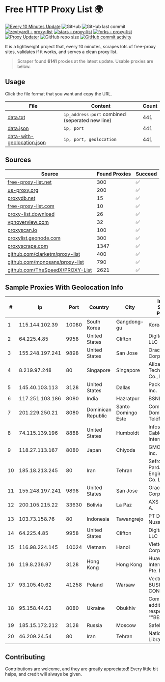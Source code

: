 
# Free HTTP Proxy List 🌍

[![Every 10 Minutes Update](https://github.com/mertguvencli/http-proxy-list/actions/workflows/main.yml/badge.svg?branch=main)](https://github.com/mertguvencli/http-proxy-list/actions/workflows/main.yml)
![GitHub](https://img.shields.io/github/license/mertguvencli/http-proxy-list)
![GitHub last commit](https://img.shields.io/github/last-commit/mertguvencli/http-proxy-list)
[![zevtyardt - proxy-list](https://img.shields.io/static/v1?label=zevtyardt&message=proxy-list&color=blue&logo=github)](https://github.com/zevtyardt/proxy-list "Go to GitHub repo")
[![stars - proxy-list](https://img.shields.io/github/stars/zevtyardt/proxy-list?style=social)](https://github.com/zevtyardt/proxy-list)
[![forks - proxy-list](https://img.shields.io/github/forks/zevtyardt/proxy-list?style=social)](https://github.com/zevtyardt/proxy-list)
[![Proxy Updater](https://github.com/zevtyardt/proxy-list/workflows/Proxy%20Updater/badge.svg)](https://github.com/zevtyardt/proxy-list/actions?query=workflow:"Proxy+Updater")
![GitHub repo size](https://img.shields.io/github/repo-size/zevtyardt/proxy-list)
[![GitHub commit activity](https://img.shields.io/github/commit-activity/m/zevtyardt/proxy-list?logo=commits)](https://github.com/zevtyardt/proxy-list/commits/main)

It is a lightweight project that, every 10 minutes, scrapes lots of free-proxy sites, validates if it works, and serves a clean proxy list.

> Scraper found **6141** proxies at the latest update. Usable proxies are below.

## Usage

Click the file format that you want and copy the URL.

|File|Content|Count|
|----|-------|-----|
|[data.txt](https://raw.githubusercontent.com/mertguvencli/http-proxy-list/main/proxy-list/data.txt)|`ip_address:port` combined (seperated new line)|441|
|[data.json](https://raw.githubusercontent.com/mertguvencli/http-proxy-list/main/proxy-list/data.json)|`ip, port`|441|
|[data-with-geolocation.json](https://raw.githubusercontent.com/mertguvencli/http-proxy-list/main/proxy-list/data-with-geolocation.json)|`ip, port, geolocation`|441|

## Sources

|Source|Found Proxies|Succeed|
|------|-------------|-------|
|[free-proxy-list.net](https://free-proxy-list.net)|300|✅|
|[us-proxy.org](https://www.us-proxy.org)|200|✅|
|[proxydb.net](http://proxydb.net)|15|✅|
|[free-proxy-list.com](https://free-proxy-list.com/?page=&port=&type%5B%5D=http&type%5B%5D=https&up_time=0&search=Search)|10|✅|
|[proxy-list.download](https://www.proxy-list.download/HTTP)|26|✅|
|[vpnoverview.com](https://vpnoverview.com/privacy/anonymous-browsing/free-proxy-servers)|32|✅|
|[proxyscan.io](https://www.proxyscan.io)|100|✅|
|[proxylist.geonode.com](https://proxylist.geonode.com/api/proxy-list?limit=300&page=1&sort_by=lastChecked&sort_type=desc&protocols=http,https)|300|✅|
|[proxyscrape.com](https://api.proxyscrape.com/v2/?request=displayproxies&protocol=http&timeout=10000&country=all&ssl=all&anonymity=all)|1347|✅|
|[github.com/clarketm/proxy-list](https://raw.githubusercontent.com/clarketm/proxy-list/master/proxy-list-raw.txt)|400|✅|
|[github.com/monosans/proxy-list](https://raw.githubusercontent.com/monosans/proxy-list/main/proxies/http.txt)|790|✅|
|[github.com/TheSpeedX/PROXY-List](https://raw.githubusercontent.com/TheSpeedX/PROXY-List/master/http.txt)|2621|✅|


## Sample Proxies With Geolocation Info

|#|Ip|Port|Country|City|Internet Service Provider|
|-|--|----|-------|----|-------------------------|
|1|115.144.102.39|10080|South Korea|Gangdong-gu|Korea Telecom|
|2|64.225.4.85|9958|United States|Clifton|DigitalOcean, LLC|
|3|155.248.197.241|9898|United States|San Jose|Oracle Corporation|
|4|8.219.97.248|80|Singapore|Singapore|Alibaba (US) Technology Co., Ltd.|
|5|145.40.103.113|3128|United States|Dallas|Packet Host, Inc.|
|6|117.251.103.186|8080|India|Hazratpur|BSNL Internet|
|7|201.229.250.21|8080|Dominican Republic|Santo Domingo Este|Compañía Dominicana de Teléfonos S. A.|
|8|74.115.139.196|8888|United States|Humboldt|Infostructure Cable and Internet|
|9|118.27.113.167|8080|Japan|Chiyoda|GMO Internet, Inc.|
|10|185.18.213.245|80|Iran|Tehran|Sefroyek Pardaz Engineering Co. LTD|
|11|155.248.197.241|9898|United States|San Jose|Oracle Corporation|
|12|200.105.215.22|33630|Bolivia|La Paz|AXS Bolivia S. A.|
|13|103.73.158.76|80|Indonesia|Tawangrejo|PT Data Buana Nusantara|
|14|64.225.4.85|9958|United States|Clifton|DigitalOcean, LLC|
|15|116.98.224.145|10024|Vietnam|Hanoi|Viettel Corporation|
|16|119.8.236.97|3128|Hong Kong|Hong Kong|Huawei International Pte. Ltd.|
|17|93.105.40.62|41258|Poland|Warsaw|Vectra S.A. BUSINESS P2P CONNECTIONS|
|18|95.158.44.63|8080|Ukraine|Obukhiv|Company with additional responsibility ""BEST"|
|19|185.15.172.212|3128|Russia|Moscow|SafeData LLC|
|20|46.209.24.54|80|Iran|Tehran|National Library of Iran|



## Contributing

Contributions are welcome, and they are greatly appreciated! Every
little bit helps, and credit will always be given.

